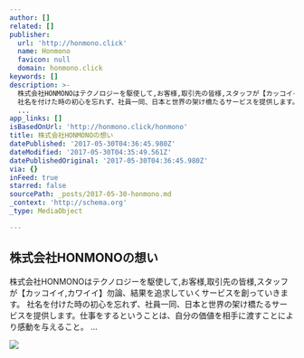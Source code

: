 ```yaml
---
author: []
related: []
publisher:
  url: 'http://honmono.click'
  name: Honmono
  favicon: null
  domain: honmono.click
keywords: []
description: >-
  株式会社HONMONOはテクノロジーを駆使して,お客様,取引先の皆様,スタッフが【カッコイイ,カワイイ】勿論、結果を追求していくサービスを創っていきます。
  社名を付けた時の初心を忘れず、社員一同、日本と世界の架け橋たるサービスを提供します。仕事をするということは、自分の価値を相手に渡すことにより感動を与えること。
  ...
app_links: []
isBasedOnUrl: 'http://honmono.click/honmono'
title: 株式会社HONMONOの想い
datePublished: '2017-05-30T04:36:45.980Z'
dateModified: '2017-05-30T04:35:49.561Z'
datePublishedOriginal: '2017-05-30T04:36:45.980Z'
via: {}
inFeed: true
starred: false
sourcePath: _posts/2017-05-30-honmono.md
_context: 'http://schema.org'
_type: MediaObject

---
```

<article style=""><h1>株式会社HONMONOの想い</h1><p>株式会社HONMONOはテクノロジーを駆使して,お客様,取引先の皆様,スタッフが【カッコイイ,カワイイ】勿論、結果を追求していくサービスを創っていきます。 社名を付けた時の初心を忘れず、社員一同、日本と世界の架け橋たるサービスを提供します。仕事をするということは、自分の価値を相手に渡すことにより感動を与えること。 ...</p><img src="https://the-grid-user-content.s3-us-west-2.amazonaws.com/87269139-4981-4f43-91dc-60f7076090e2.png" /></article>